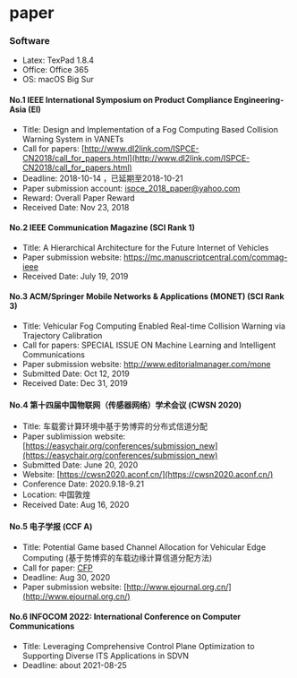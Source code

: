 # paper

### Software

* Latex: TexPad 1.8.4
* Office: Office 365
* OS: macOS Big Sur

#### No.1 IEEE International Symposium on Product Compliance Engineering-Asia (EI)

- Title: Design and Implementation of a Fog Computing Based Collision Warning System in VANETs
- Call for papers: [http://www.dl2link.com/ISPCE-CN2018/call_for_papers.html](http://www.dl2link.com/ISPCE-CN2018/call_for_papers.html)
- Deadline: 2018-10-14 ，已延期至2018-10-21
- Paper submission account: [ispce_2018_paper@yahoo.com](ispce_2018_paper@yahoo.com)
- Reward: Overall Paper Reward
- Received Date: Nov 23, 2018

#### No.2 IEEE Communication Magazine (SCI Rank 1)

- Title: A Hierarchical Architecture for the Future Internet of Vehicles
- Paper submission website: <https://mc.manuscriptcentral.com/commag-ieee>
- Received Date: July 19, 2019

#### No.3 ACM/Springer Mobile Networks & Applications (MONET) (SCI Rank 3)

- Title: Vehicular Fog Computing Enabled Real-time Collision Warning via Trajectory Calibration
- Call for papers: SPECIAL ISSUE ON Machine Learning and Intelligent Communications
- Paper submission website: http://www.editorialmanager.com/mone
- Submitted Date: Oct 12, 2019
- Received Date: Dec 31, 2019

#### No.4 第十四届中国物联网（传感器网络）学术会议 (CWSN 2020)

- Title: 车载雾计算环境中基于势博弈的分布式信道分配
- Paper sublimission website: [https://easychair.org/conferences/submission_new](https://easychair.org/conferences/submission_new)
- Submitted Date: June 20, 2020
- Website: [https://cwsn2020.aconf.cn/](https://cwsn2020.aconf.cn/)
- Conference Date: 2020.9.18-9.21 
- Location: 中国敦煌
- Received Date: Aug 16, 2020

#### No.5 电子学报 (CCF A)

- Title: Potential Game based Channel Allocation for Vehicular Edge Computing (基于势博弈的车载边缘计算信道分配方法)
- Call for paper: [CFP](https://mp.weixin.qq.com/s?__biz=MzU4MzcxNTcyMA==&mid=2247484329&idx=1&sn=7656582c1a562db5deb9eae635f6ccce&chksm=fda59d4ecad214586613960a1481a5b57ed88ce25ecb26b6556ae5721badc143e3e19e937ab1&mpshare=1&scene=1&srcid=0818gFzBiYeaNDwVB1CvKecz&sharer_sharetime=1597745706482&sharer_shareid=05edcc03d74e1a998b02763d01f3c882#rd)
- Deadline: Aug 30, 2020
- Paper submission website: [http://www.ejournal.org.cn/](http://www.ejournal.org.cn/)

#### No.6 INFOCOM 2022: International Conference on Computer Communications

- Title: Leveraging Comprehensive Control Plane Optimization to Supporting Diverse ITS Applications in SDVN
- Deadline: about 2021-08-25
